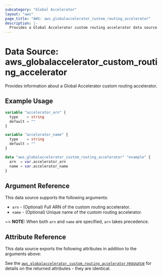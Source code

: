 ```yaml
---
subcategory: "Global Accelerator"
layout: "aws"
page_title: "AWS: aws_globalaccelerator_custom_routing_accelerator"
description: |-
  Provides a Global Accelerator custom routing accelerator data source.
---
```


# Data Source: aws_globalaccelerator_custom_routing_accelerator

Provides information about a Global Accelerator custom routing accelerator.

## Example Usage

```terraform
variable "accelerator_arn" {
  type    = string
  default = ""
}

variable "accelerator_name" {
  type    = string
  default = ""
}

data "aws_globalaccelerator_custom_routing_accelerator" "example" {
  arn  = var.accelerator_arn
  name = var.accelerator_name
}
```

## Argument Reference

This data source supports the following arguments:

* `arn` - (Optional) Full ARN of the custom routing accelerator.
* `name` - (Optional) Unique name of the custom routing accelerator.

~> **NOTE:** When both `arn` and `name` are specified, `arn` takes precedence.

## Attribute Reference

This data source exports the following attributes in addition to the arguments above:

See the [`aws_globalaccelerator_custom_routing_accelerator` resource](/docs/providers/aws/r/globalaccelerator_custom_routing_accelerator.html) for details on the
returned attributes - they are identical.
